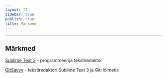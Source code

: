 ```yaml
---
layout: IT
sidebar: true
publish: true
title: Märkmed
---
```


---

## Märkmed


[Sublime Text 3](http://docs.sublimetext.info/en/latest/index.html) - programmeerija tekstiredaktor

[GitSavvy](https://github.com/divmain/GitSavvy) - tekstiredaktori Sublime Text 3 ja Giti lõimetis